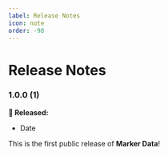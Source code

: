 ```yaml
---
label: Release Notes
icon: note
order: -98
---
```

# Release Notes

### 1.0.0 (1)
**🎉 Released:**
- Date

This is the first public release of **Marker Data**!